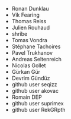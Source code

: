   * Ronan Dunklau
  * Vik Fearing
  * Thomas Reiss
  * Julien Rouhaud
  * shribe
  * Tomas Vondra
  * Stéphane Tachoires
  * Pavel Trukhanov
  * Andreas Seltenreich
  * Nicolas Gollet
  * Gürkan Gür
  * Devrim Gündüz
  * github user seqizz
  * github user akovac
  * Romain DEP
  * github user suprimex
  * github user RekGRpth
